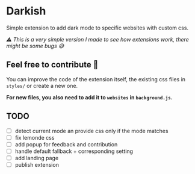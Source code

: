 # Darkish

Simple extension to add dark mode to specific websites with custom css.

_⚠️ This is a very simple version I made to see how extensions work, there might be some bugs 😅_

## Feel free to contribute 🤗

You can improve the code of the extension itself, the existing css files in `styles/` or create a new one.

**For new files, you also need to add it to `websites` in `background.js`.**

## TODO

-   [ ] detect current mode an provide css only if the mode matches
-   [ ] fix lemonde css
-   [ ] add popup for feedback and contribution
-   [ ] handle default fallback + corresponding setting
-   [ ] add landing page
-   [ ] publish extension
